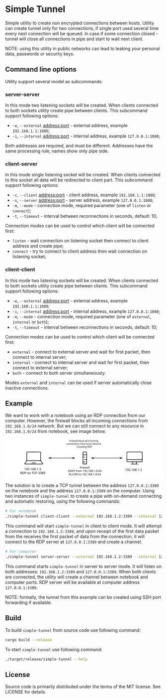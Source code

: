# Simple Tunnel

Simple utility to create non encrypted connections between hosts. Utility can create tunnel only for two connections,
if single port used several time every next connection will be queued. In case if some connection closed - tunnel will
close all connections in pipe and start to wait next client.

NOTE: using this utility in public networks can lead to leaking your personal data, passwords or security keys.

## Command line options

Utility support several model as subcommands:

### server-server

In this mode two listening sockets will be created. When clients connected to both sockets utility create pipe between
clients. This subcommand support following options:

* `-e`, `--external` <address:port> - external address, example `192.168.1.1:1080`;
* `-i`, `--internal` <address:port> - internal address, example `127.0.0.1:1080`;

Both addresses are required, and must be different. Addresses have the same processing rule, names show only pipe side.

### client-server

In this mode single listening socket will be created. When clients connected to this socket all data will be redirected
to client part. This subcommand support following options:

* `-c`, `--client` <address:port> - client address, example `192.168.1.1:1080`;
* `-s`, `--server` <address:port> - server address, example `127.0.0.1:1080`;
* `-m`, `--mode` <mode> - connection mode, required parameter (one of `listen` or `connect`);
* `-t`, `--timeout` <timeout> - interval between reconnections in seconds, default: 10;

Connection modes can be used to control which client will be connected first:

* `listen` - wait connection on listening socket then connect to client address and create pipe;
* `connect` - try to connect to client address then wait connection on listening socket;

### client-client

In this mode two listening sockets will be created. When clients connected to both sockets utility create pipe between
clients. This subcommand support following options:

* `-e`, `--external` <address:port> - external address, example `192.168.1.1:1080`;
* `-i`, `--internal` <address:port> - internal address, example `127.0.0.1:1080`;
* `-m`, `--mode` <mode> - connection mode, required parameter (one of `external`, `internal` or `both`);
* `-t`, `--timeout` <timeout> - interval between reconnections in seconds, default: 10;

Connection modes can be used to control which client will be connected first:

* `external` - connect to external server and wait for first packet, then connect to internal server;
* `internal` - connect to internal server and wait for first packet, then connect to external server;
* `both` - connect to both server simultaneously.

Modes `external` and `internal` can be used if server automatically close inactive connections.

## Example

We want to work with a notebook using an RDP connection from our computer. However, the firewall blocks all incoming
connections from `192.168.1.0/24` network. But we can still connect to any resource in `192.168.1.0/24` from notebook,
see image below.

![User Interface](images/example.svg "Computer in example network")

The solution is to create a TCP tunnel between the address `127.0.0.1:3389` on the notebook and the address
`127.0.0.1:3389` on the computer. Using two instances of `simple-tunnel` to create a pipe with on-demand connecting
and automatic restoring, using the following commands:

```sh
# For notebook
./simple-tunnel client-client --external 192.168.1.2:3389 --internal 127.0.0.1:3389 --mode external
```

This command will start `simple-tunnel` in client to client mode. It will attempt a connection to `192.168.1.2:3389`,
and upon receipt of the first data packet from the receives the first packet of data from the connection, it will
connect to the RDP server at `127.0.0.1:3389` and create a channel.

```sh
# For computer
./simple-tunnel server-server --external 192.168.1.2:3389 --internal 127.0.0.1:3389
```

This command starts `simple-tunnel` in server to server mode. It will listen on both addresses: `192.168.1.2:3389` and
`127.0.0.1:3389`. When both clients are connected, the utility will create a channel between notebook and computer
ports. RDP server will be available at computer address `127.0.0.1:3389`.

NOTE: formally, the tunnel from this example can be created using SSH port forwarding if available.

## Build

To build `simple-tunnel` from source code use following command:

```sh
cargo build --release
```

To start `simple-tunnel` use following command:

```sh
./target/release/simple-tunnel --help
```

## License
[license]: #license

Source code is primarily distributed under the terms of the MIT license. See LICENSE for details.
